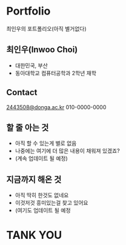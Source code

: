 # Portfolio
최인우의 포트폴리오(아직 별거없다)


## 최인우(Inwoo Choi)
* 대한민국, 부산
* 동아대학교 컴퓨터공학과 2학년 재학

 
## Contact
<2443508@donga.ac.kr>
010-0000-0000


## 할 줄 아는 것
* 아직 할 수 있는게 별로 없음
* 나중에는 여기에 더 많은 내용이 채워져 있겠죠?
* (계속 업데이트 될 예정)


## 지금까지 해온 것
* 아직 딱히 한것도 없네요
* 이것저것 흥미있는걸 찾고 있어요
* (여기도 업데이트 될 예정


# TANK YOU
